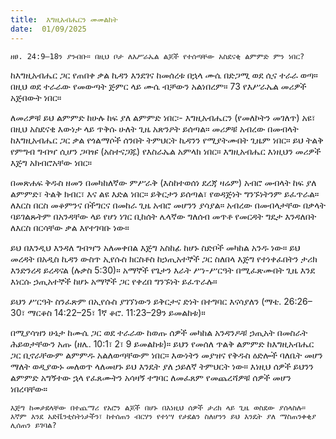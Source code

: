 ```yaml
---
title:  እግዚአብሔርን መመልከት
date:  01/09/2025
---
```


`ዘፀ. 24:9–18ን ያንብቡ። በዚህ ቦታ ለእሥራኤል ልጆች የተሰጣቸው አስደናቂ ልምምድ ምን ነበር?`

ከእግዚአብሔር ጋር የጠበቀ ቃል ኪዳን እንደገና ከመሰረቱ በኋላ ሙሴ በድጋሚ ወደ ሲና ተራራ ወጣ። በዚህ ወደ ተራራው የመውጣት ጅምር ላይ ሙሴ ብቻውን አልነበረም። 73 የእሥራኤል መሪዎች አጅበውት ነበር።

ለመሪዎቹ ይህ ልምምድ ከሁሉ ከፍ ያለ ልምምድ ነበር፡- እግዚአብሔርን (የመለኮትን መገለጥ) አዩ፣ በዚህ አስደናቂ እውነታ ላይ ጥቅሱ ሁለት ጊዜ አጽንዖት ይሰጣል። መሪዎቹ አብረው በመብላት ከእግዚአብሔር ጋር ቃል የጎልማሶች ሰንበት ትምህርት ኪዳንን የሚያትሙበት ጊዜም ነበር። ይህ ትልቅ የምግብ ግብዣ ሲሆን ጋባዡ (አስተናጋጁ) የእስራኤል አምላክ ነበር። እግዚአብሔር እነዚህን መሪዎች እጅግ አክብሮአቸው ነበር።

በመጽሐፍ ቅዱስ ዘመን በመካከለኛው ምሥራቅ (እስከተወሰነ ደረጃ ዛሬም) አብሮ መብላት ከፍ ያለ ልምምድ፣ ትልቅ ክብር፣ እና ልዩ እድል ነበር። ይቅርታን ይሰጣል፣ የወዳጅነት ግንኙነትንም ይፈጥራል። ለእርስ በርስ መቆምንና በችግርና በመከራ ጊዜ አብሮ መሆንን ያሳያል። አብረው በመብላታቸው በቃላት ባይገልጹትም በአንዳቸው ላይ የሆነ ነገር ቢከሰት ሌላኛው ግለሰብ መጥቶ የመርዳት ግዴታ እንዳለበት ለእርስ በርሳቸው ቃል እየተገባቡ ነው።

ይህ በእንዲህ እንዳለ ግብዣን አለመቀበል እጅግ አስከፊ ከሆኑ ስድቦች መካከል አንዱ ነው። ይህ መረዳት በአዲስ ኪዳን ውስጥ ኢየሱስ ክርስቶስ ከኃጢአተኞች ጋር ስለበላ እጅግ የተነቀፈበትን ታሪክ እንድንረዳ ይረዳናል (ሉቃስ 5:30)። አማኞች የጌታን እራት ሥነ-ሥርዓት በሚፈጽሙበት ጊዜ እንደ እነርሱ ኃጢአተኞች ከሆኑ አማኞች ጋር የቀረበ ግንኙነት ይፈጥራሉ።

ይህን ሥርዓት ስንፈጽም በኢየሱስ ያገኘነውን ይቅርታና ድነት በተግባር እናሳያለን (ማቴ. 26:26–30፣ ማርቆስ 14:22–25፣ 1ኛ ቆሮ. 11:23–29ን ይመልከቱ)።

በሚያሳዝን ሁኔታ ከሙሴ ጋር ወደ ተራራው ከወጡ ሰዎች መካከል አንዳንዶቹ ኃጢአት በመስራት ሕይወታቸውን አጡ (ዘሌ. 10:1፣ 2፣ 9 ይመልከቱ)። ይህን የመሰለ ጥልቅ ልምምድ ከእግዚአብሔር ጋር ቢኖራቸውም ልምምዱ አልለወጣቸውም ነበር። እውነትን መያዝና የቅዱስ ዕድሎች ባለቤት መሆን ማለት ወዲያውኑ መለወጥ ላለመሆኑ ይህ እንዴት ያለ ኃይለኛ ትምህርት ነው። እነዚህ ሰዎች ይህንን ልምምድ አግኝተው ኋላ የፈጸሙትን አሳዛኝ ተግባር ለመፈጸም የመጨረሻዎቹ ሰዎች መሆን ነበረባቸው።

`እጅግ ከመታደላቸው በተጨማሪ የአሮን ልጆች በሆኑ በእነዚህ ሰዎች ታሪክ ላይ ጊዜ ወስደው ያሰላስሉ። እኛም እንደ አድቬንቲስትነታችን፣ ከተሰጠን ብርሃን የተነሣ የታደልን ስለሆንን ይህ እንዴት ያለ ማስጠንቀቂያ ሊሰጠን ይገባል?`